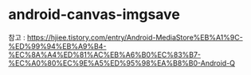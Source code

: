 # android-canvas-imgsave


참고 : https://hjiee.tistory.com/entry/Android-MediaStore%EB%A1%9C-%ED%99%94%EB%A9%B4-%EC%8A%A4%ED%81%AC%EB%A6%B0%EC%83%B7-%EC%A0%80%EC%9E%A5%ED%95%98%EA%B8%B0-Android-Q

